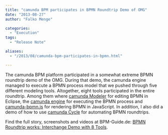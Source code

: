 ```yaml
---
title: "camunda BPM participates in BPMN Roundtrip Demo of OMG"
date: "2013-08-27"
author: "Falko Menge"

categories:
  - "Execution"
tags: 
  - "Release Note"

aliases:
  - "/2013/08/camunda-bpm-participates-in-bpmn.html"

---
```


<div>
The camunda BPM platform participated in a somewhat extreme BPMN roundtrip demo of the OMG. During that demo, the camunda engine managed to execute a BPMN process model that we pushed through five different modeling tools. Altogether, eight tools participated in the entire roundtrip. Among them where <a href="http://camunda.org/bpmn/tool/">camunda Modeler</a> for editing BPMN in Eclipse, the <a href="http://camunda.org/">camunda engine</a> for executing the BPMN process and <a href="https://github.com/camunda/camunda-bpmn.js">camunda-bpmn.js</a> for rendering BPMN in JavaScript. In addition, I also did a demo of how to use <a href="http://docs.camunda.org/latest/guides/user-guide/#cycle">camunda Cycle</a> for automating BPMN roundtrips.

<p>Find the full story, screenshots and videos at BPM-Guide.de: <a href="http://www.bpm-guide.de/2013/08/27/bpmn-roundtrip-works-interchange-demo-with-8-tools/">BPMN Roundtrip works: Interchange Demo with 8 Tools</a>.
</div>